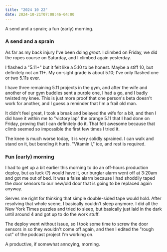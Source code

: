 ```yaml
---
title: "2024 10 22"
date: 2024-10-21T07:08:46-04:00
---
```


A send and a sprain; a fun (early) morning.<!--more-->

### A send and a sprain

As far as my back injury I've been doing *great*. I climbed on Friday, we did
the ropes course on Saturday, and I climbed again yesterday.

I flashed a "5.11+" but it felt like a 5.10 to be honest. Maybe a stiff 10, but
definitely not an 11+. My on-sight grade is about 5.10; I've only flashed one or
two 5.11s ever.

I have three remaining 5.11 projects in the gym, and after the wife and another
of our gym buddies sent a purple one, I had a go, and I badly twisted my knee.
This is just more proof that one person's beta doesn't work for another, and I
guess a reminder that I'm a frail old man.

It didn't feel great, I took a break and belayed the wife for a bit, and then I
did have it within me to "victory lap" the orange 5.11 that I had done on
Friday, proving that I can definitely do it. That felt awesome because that
climb seemed so impossible the first few times I tried it.

The knee is much worse today, it is very solidly sprained. I can walk and stand
on it, but bending it hurts. "Vitamin I," ice, and rest is required.

### Fun (early) morning

I had to get up a bit earlier this morning to do an off-hours production deploy,
but as luck (?) would have it, our burglar alarm went off at 3:20am and got me
out of bed. It was a false alarm because I had shoddily taped the door sensors
to our new/old door that is going to be replaced again anyway.

Serves me right for thinking that simple double-sided tape would hold. After
resolving that whole scene, I basically couldn't sleep anymore. I did all the
New York Times puzzles and tried to sleep, but basically just laid in the dark
until around 4 and got up to do the work stuff.

The deploy went without issue, so I took some time to screw the door sensors
in so they wouldn't come off again, and then I edited the "rough cut" of the
podcast project I'm working on.

A productive, if somewhat annoying, morning.
